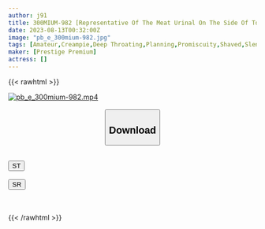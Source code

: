 ```yaml
---
author: j91
title: 300MIUM-982 [Representative Of The Meat Urinal On The Side Of Toh] Onaho-Chan Of Everyone In The Neighborhood Appears Ww The Current Address Is On The Side Of Toh, I Go Back To A Different Man Every Day And My Vagina Is Pounding! This Is The Way Of Life Of Lori Pien Who Loves Sex Too Much! Hodai Using A Delicate Body And A Tight Man With A Large Group Of Friends! !
date: 2023-08-13T00:32:00Z
image: "pb_e_300mium-982.jpg"
tags: [Amateur,Creampie,Deep Throating,Planning,Promiscuity,Shaved,Slender ]
maker: [Prestige Premium]
actress: []
---
```



{{< rawhtml >}}

<div class="video" data-videoid="B4LyzegeopIMmg">
    <a href="javascript:;">
        <img src="https://my.j91.asia/posts/pb_e_300mium-982/pb_e_300mium-982.jpg" width="WIDTH" height="HEIGHT" alt="pb_e_300mium-982.mp4" loading="lazy">
    </a>
</div>

<script type="text/javascript" src="https://j91.asia/asset/on-demand-st.js"></script>

<br>
  <link rel="stylesheet" href="https://j91.asia/asset/bs5.css">
  
  <center>
  <button class="btn btn-primary" type="button" data-bs-toggle="collapse" data-bs-target=".multi-collapse" aria-expanded="false" aria-controls="multiCollapseExample1 multiCollapseExample2"><h2>Download</h2></button></center>
</p>
<div class="row">
  <div class="col">
    <div class="collapse multi-collapse" id="multiCollapseExample1">
      <div class="card card-body">
	      	      <br>
<div class="buttons">  
<a href="https://streamtape.to/v/B4LyzegeopIMmg"><button class="btn-hover color-3"><i class="fa fa-download"></i> ST</button></a></div>
    </div>
  </div>
</div>
  <div class="col">
    <div class="collapse multi-collapse" id="multiCollapseExample2">
      <div class="card card-body">
	      <br>
<div class="buttons">
    <a href="https://streamruby.com/wbfgqxu87kl8"><button class="btn-hover color-9"><i class="fa fa-download"></i> SR</button></a></div>
<br><br>
      </div>
    </div>
  </div>
</div>

{{< /rawhtml >}}